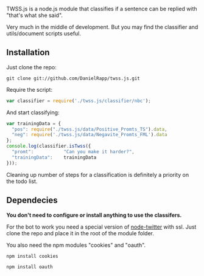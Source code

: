 TWSS.js is a node.js module that classifies if a sentence can be replied with "that's what she said".

Very much in the middle of development. But you may find the classifier and utils/document scripts useful.


Installation
----
Just clone the repo:

```
git clone git://github.com/DanielRapp/twss.js.git
```

Require the script:

```javascript
var classifier = require('./twss.js/classifier/nbc');
```

And start classifying:

```javascript
var trainingData = {
  "pos": require("./twss.js/data/Positive_Promts_TS").data,
  "neg": require('./twss.js/data/Negavite_Promts_FML').data
};
console.log(classifier.isTwss({
  "promt":           "Can you make it harder?",
  "trainingData":    trainingData
}));
```

Cleaning up number of steps for a classification is definitely a priority on the todo list.


Dependecies
----
**You don't need to configure or install anything to use the classifers.**

For the bot to work you need a special version of [node-twitter](https://github.com/christopherwright/node-twitter) with ssl. Just clone the repo and  place it in the root of the module folder.

You also need the npm modules "cookies" and "oauth".

```
npm install cookies
```

```
npm install oauth
```